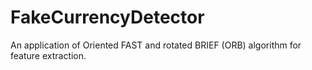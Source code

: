 # FakeCurrencyDetector
An application of Oriented FAST and rotated BRIEF (ORB) algorithm for feature extraction.
